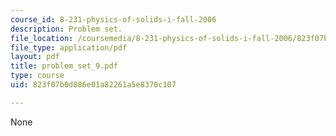 ```yaml
---
course_id: 8-231-physics-of-solids-i-fall-2006
description: Problem set.
file_location: /coursemedia/8-231-physics-of-solids-i-fall-2006/823f07b0d886e01a82261a5e8370c107_problem_set_9.pdf
file_type: application/pdf
layout: pdf
title: problem_set_9.pdf
type: course
uid: 823f07b0d886e01a82261a5e8370c107

---
```

None